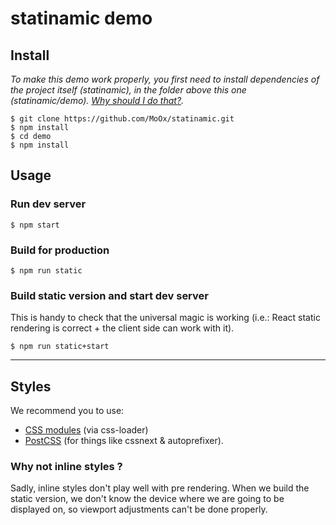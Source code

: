 # statinamic demo

## Install

_To make this demo work properly, you first need to install dependencies of
the project itself (statinamic), in the folder above this one (statinamic/demo).
[Why should I do that?](node_modules/README.md)._

```console
$ git clone https://github.com/MoOx/statinamic.git
$ npm install
$ cd demo
$ npm install
```

## Usage

### Run dev server

```console
$ npm start
```

### Build for production

```console
$ npm run static
```

### Build static version and start dev server

This is handy to check that the universal magic is working (i.e.: React static
rendering is correct + the client side can work with it).

```console
$ npm run static+start
```

---

## Styles

We recommend you to use:
- [CSS modules](https://github.com/css-modules/css-modules)
  (via css-loader)
- [PostCSS](https://github.com/postcss/postcss)
  (for things like cssnext & autoprefixer).

### Why not inline styles ?

Sadly, inline styles don't play well with pre rendering.
When we build the static version, we don't know the device where we are going
to be displayed on, so viewport adjustments can't be done properly.
